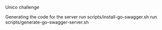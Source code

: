 Unico challenge

Generating the code for the server
    run scripts/install-go-swagger.sh
    run scripts/generate-go-swagger-server.sh